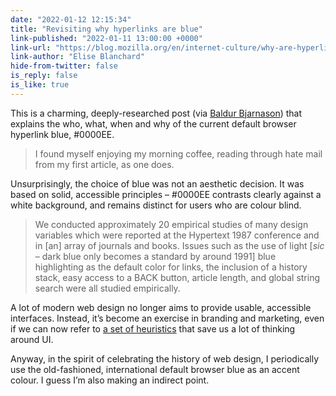 ```yaml
---
date: "2022-01-12 12:15:34"
title: "Revisiting why hyperlinks are blue"
link-published: "2022-01-11 13:00:00 +0000"
link-url: "https://blog.mozilla.org/en/internet-culture/why-are-hyperlinks-blue-revisited/"
link-author: "Elise Blanchard"
hide-from-twitter: false
is_reply: false
is_like: true
---
```


This is a charming, deeply-researched post (via [Baldur Bjarnason](https://notes.baldurbjarnason.com/)) that explains the who, what, when and why of the current default browser hyperlink blue, #0000EE.

> I found myself enjoying my morning coffee, reading through hate mail from my first article, as one does.

Unsurprisingly, the choice of blue was not an aesthetic decision. It was based on solid, accessible principles – #0000EE contrasts clearly against a white background, and remains distinct for users who are colour blind.

> We conducted approximately 20 empirical studies of many design variables which were reported at the Hypertext 1987 conference and in \[an\] array of journals and books. Issues such as the use of light \[_sic_ – dark blue only becomes a standard by around 1991\] blue highlighting as the default color for links, the inclusion of a history stack, easy access to a BACK button, article length, and global string search were all studied empirically.

A lot of modern web design no longer aims to provide usable, accessible interfaces. Instead, it’s become an exercise in branding and marketing, even if we can now refer to [a set of heuristics](https://www.nngroup.com/articles/ten-usability-heuristics/) that save us a lot of thinking around UI.

Anyway, in the spirit of celebrating the history of web design, I periodically use the old-fashioned, international default browser blue as an accent colour. I guess I’m also making an indirect point.

